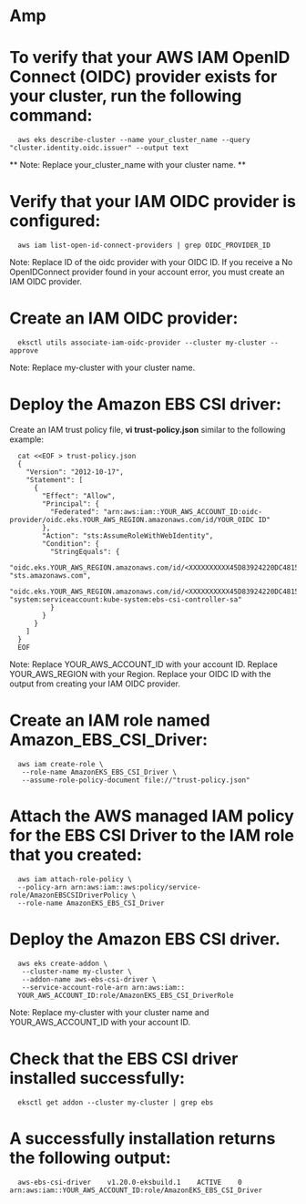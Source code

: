 # Amp


# To verify that your AWS IAM OpenID Connect (OIDC) provider exists for your cluster, run the following command:
      aws eks describe-cluster --name your_cluster_name --query "cluster.identity.oidc.issuer" --output text
** Note: Replace your_cluster_name with your cluster name. **

# Verify that your IAM OIDC provider is configured:

      aws iam list-open-id-connect-providers | grep OIDC_PROVIDER_ID
 Note: Replace ID of the oidc provider with your OIDC ID. If you receive a No OpenIDConnect provider found in your account error, you must create an IAM OIDC provider.


# Create an IAM OIDC provider:

      eksctl utils associate-iam-oidc-provider --cluster my-cluster --approve 
Note: Replace my-cluster with your cluster name.
 
# Deploy the Amazon EBS CSI driver:
Create an IAM trust policy file, **vi trust-policy.json** similar to the following example:

      cat <<EOF > trust-policy.json
      {
        "Version": "2012-10-17",
        "Statement": [
          {
            "Effect": "Allow",
            "Principal": {
              "Federated": "arn:aws:iam::YOUR_AWS_ACCOUNT_ID:oidc-provider/oidc.eks.YOUR_AWS_REGION.amazonaws.com/id/YOUR_OIDC ID"
            },
            "Action": "sts:AssumeRoleWithWebIdentity",
            "Condition": {
              "StringEquals": {
                "oidc.eks.YOUR_AWS_REGION.amazonaws.com/id/<XXXXXXXXXX45D83924220DC4815XXXXX>:aud": "sts.amazonaws.com",
                "oidc.eks.YOUR_AWS_REGION.amazonaws.com/id/<XXXXXXXXXX45D83924220DC4815XXXXX>:sub": "system:serviceaccount:kube-system:ebs-csi-controller-sa"
              }
            }
          }
        ]
      }
      EOF
Note: Replace YOUR_AWS_ACCOUNT_ID with your account ID. Replace YOUR_AWS_REGION with your Region. Replace your OIDC ID with the output from creating your IAM OIDC provider.

# Create an IAM role named Amazon_EBS_CSI_Driver:

      aws iam create-role \
       --role-name AmazonEKS_EBS_CSI_Driver \
       --assume-role-policy-document file://"trust-policy.json"
       
# Attach the AWS managed IAM policy for the EBS CSI Driver to the IAM role that you created:

      aws iam attach-role-policy \
      --policy-arn arn:aws:iam::aws:policy/service-role/AmazonEBSCSIDriverPolicy \
      --role-name AmazonEKS_EBS_CSI_Driver
# Deploy the Amazon EBS CSI driver.

      aws eks create-addon \
       --cluster-name my-cluster \
       --addon-name aws-ebs-csi-driver \
       --service-account-role-arn arn:aws:iam::
      YOUR_AWS_ACCOUNT_ID:role/AmazonEKS_EBS_CSI_DriverRole
Note: Replace my-cluster with your cluster name and YOUR_AWS_ACCOUNT_ID with your account ID.

# Check that the EBS CSI driver installed successfully:

      eksctl get addon --cluster my-cluster | grep ebs
# A successfully installation returns the following output:
      aws-ebs-csi-driver    v1.20.0-eksbuild.1    ACTIVE    0    arn:aws:iam::YOUR_AWS_ACCOUNT_ID:role/AmazonEKS_EBS_CSI_Driver
